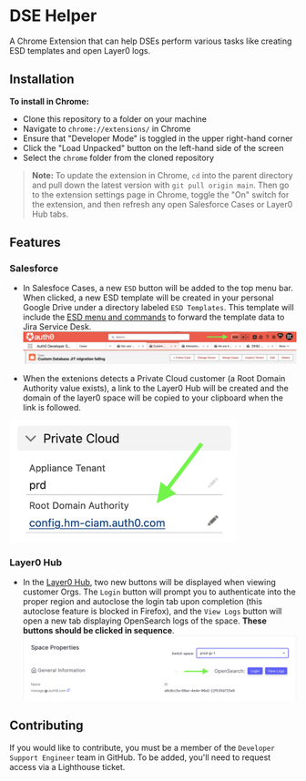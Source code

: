 # DSE Helper 

A Chrome Extension that can help DSEs perform various tasks like creating ESD templates and open Layer0 logs.

## Installation 
**To install in Chrome:**

* Clone this repository to a folder on your machine
* Navigate to `chrome://extensions/` in Chrome
* Ensure that "Developer Mode" is toggled in the upper right-hand corner
* Click the "Load Unpacked" button on the left-hand side of the screen
* Select the `chrome` folder from the cloned repository

> **Note:** To update the extension in Chrome, `cd` into the parent directory and pull down the latest version with `git pull origin main`. Then go to the extension settings page in Chrome, toggle the "On" switch for the extension, and then refresh any open Salesforce Cases or Layer0 Hub tabs.

## Features
### Salesforce

* In Salesfoce Cases, a new `ESD` button will be added to the top menu bar. When clicked, a new ESD template will be created in your personal Google Drive under a directory labeled `ESD Templates`. This template will include the [ESD menu and commands](https://oktawiki.atlassian.net/wiki/spaces/DS/pages/2605716589/Engineering+Escalation+Template+For+Creating+ESDs) to forward the template data to Jira Service Desk. <img src="/images/Screenshot%202023-08-18%20at%2012.32.15%20AM.png/?raw=true" alt="ESD Button" width="800"/>

* When the extenions detects a Private Cloud customer (a Root Domain Authority value exists), a link to the Layer0 Hub will be created and the domain of the layer0 space will be copied to your clipboard when the link is followed. 
<img src="/images/Screenshot%202023-08-18%20at%2012.35.12%20AM.png/?raw=true" alt="Layer0 Hub Link" width="400"/>

### Layer0 Hub

* In the [Layer0 Hub](https://hub.admin.prod.a0core.net/orgs), two new buttons will be displayed when viewing customer Orgs. The `Login` button will prompt you to authenticate into the proper region and autoclose the login tab upon completion (this autoclose feature is blocked in Firefox), and the `View Logs` button will open a new tab displaying OpenSearch logs of the space. **These buttons should be clicked in sequence**. <img src="/images/Screenshot%202023-08-18%20at%2012.37.00%20AM.png/?raw=true" alt="OpenSearch Buttons" width="800"/>

## Contributing

If you would like to contribute, you must be a member of the `Developer Support Engineer` team in GitHub. To be added, you'll need to request access via a Lighthouse ticket. 
